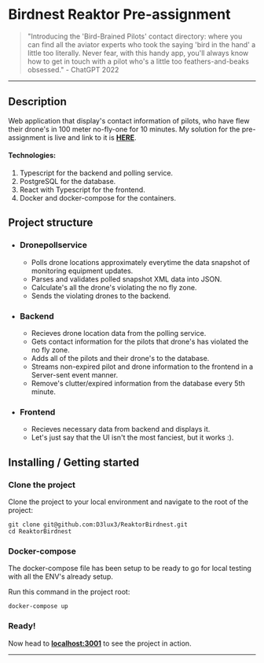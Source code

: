 # Birdnest Reaktor Pre-assignment
> "Introducing the 'Bird-Brained Pilots' contact directory: where you can find all the aviator experts who took the saying 'bird in the hand' a little too literally. Never fear, with this handy app, you'll always know how to get in touch with a pilot who's a little too feathers-and-beaks obsessed." - ChatGPT 2022

---

## Description

Web application that display's contact information of pilots, who have flew their drone's in 100 meter no-fly-one for 10 minutes. My solution for the pre-assignment is live and link to it is **[HERE](https://reaktorbirdnest.herokuapp.com/)**.

#### Technologies:
1. Typescript for the backend and polling service.
2. PostgreSQL for the database.
3. React with Typescript for the frontend.
4. Docker and docker-compose for the containers.

## Project structure

- ### Dronepollservice
    - Polls drone locations approximately everytime the data snapshot of monitoring equipment updates.
    - Parses and validates polled snapshot XML data into JSON.
    - Calculate's all the drone's violating the no fly zone.
    - Sends the violating drones to the backend.

- ### Backend
    - Recieves drone location data from the polling service.
    - Gets contact information for the pilots that drone's has violated the no fly zone.
    - Adds all of the pilots and their drone's to the database.
    - Streams non-expired pilot and drone information to the frontend in a Server-sent event manner.
    - Remove's clutter/expired information from the database every 5th minute.

- ### Frontend
    - Recieves necessary data from backend and displays it.
    - Let's just say that the UI isn't the most fanciest, but it works :).

## Installing / Getting started

### Clone the project

Clone the project to your local environment and navigate to the root of the project:

```
git clone git@github.com:D3lux3/ReaktorBirdnest.git
cd ReaktorBirdnest
```


### Docker-compose

The docker-compose file has been setup to be ready to go for local testing with all the ENV's already setup.

Run this command in the project root:

```
docker-compose up
```

### Ready!

Now head to **[localhost:3001](http://localhost:3001/)** to see the project in action.

---

